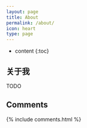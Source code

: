 ```yaml
---
layout: page
title: About
permalink: /about/
icon: heart
type: page
---
```


* content
{:toc}

## 关于我

TODO

## Comments

{% include comments.html %}
